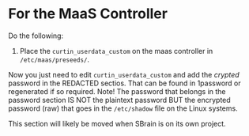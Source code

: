 # For the MaaS Controller
Do the following:

  1. Place the `curtin_userdata_custom` on the maas controller in
     `/etc/maas/preseeds/`.

Now you just need to edit `curtin_userdata_custom` and
add the *crypted* password in the REDACTED sectios. That can be
found in 1password or regenerated if so required. Note! The password
that belongs in the password section IS NOT the plaintext password BUT
the encrypted password (raw) that goes in the `/etc/shadow` file on the
Linux systems.

This section will likely be moved when SBrain is on its own project.
